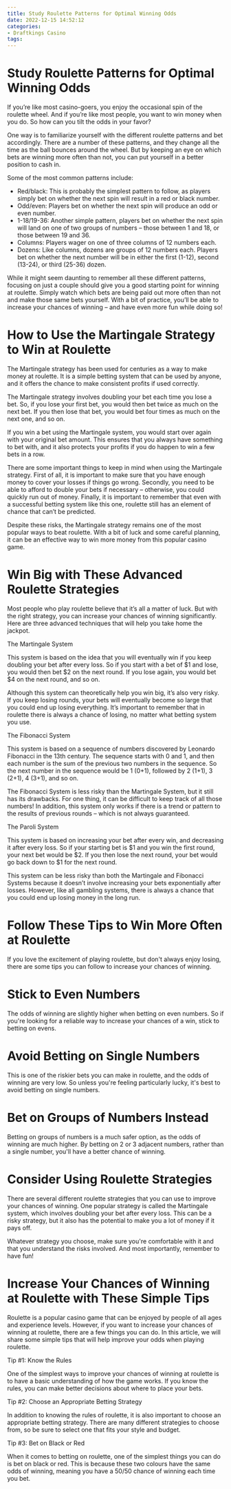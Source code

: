 ```yaml
---
title: Study Roulette Patterns for Optimal Winning Odds 
date: 2022-12-15 14:52:12
categories:
- Draftkings Casino
tags:
---
```



#  Study Roulette Patterns for Optimal Winning Odds 

If you’re like most casino-goers, you enjoy the occasional spin of the roulette wheel. And if you’re like most people, you want to win money when you do. So how can you tilt the odds in your favor?

One way is to familiarize yourself with the different roulette patterns and bet accordingly. There are a number of these patterns, and they change all the time as the ball bounces around the wheel. But by keeping an eye on which bets are winning more often than not, you can put yourself in a better position to cash in.

Some of the most common patterns include: 
- Red/black: This is probably the simplest pattern to follow, as players simply bet on whether the next spin will result in a red or black number. 
- Odd/even: Players bet on whether the next spin will produce an odd or even number. 
- 1-18/19-36: Another simple pattern, players bet on whether the next spin will land on one of two groups of numbers – those between 1 and 18, or those between 19 and 36. 
- Columns: Players wager on one of three columns of 12 numbers each. 
- Dozens: Like columns, dozens are groups of 12 numbers each. Players bet on whether the next number will be in either the first (1-12), second (13-24), or third (25-36) dozen. 

While it might seem daunting to remember all these different patterns, focusing on just a couple should give you a good starting point for winning at roulette. Simply watch which bets are being paid out more often than not and make those same bets yourself. With a bit of practice, you’ll be able to increase your chances of winning – and have even more fun while doing so!

#  How to Use the Martingale Strategy to Win at Roulette 

The Martingale strategy has been used for centuries as a way to make money at roulette. It is a simple betting system that can be used by anyone, and it offers the chance to make consistent profits if used correctly.

The Martingale strategy involves doubling your bet each time you lose a bet. So, if you lose your first bet, you would then bet twice as much on the next bet. If you then lose that bet, you would bet four times as much on the next one, and so on.

If you win a bet using the Martingale system, you would start over again with your original bet amount. This ensures that you always have something to bet with, and it also protects your profits if you do happen to win a few bets in a row.

There are some important things to keep in mind when using the Martingale strategy. First of all, it is important to make sure that you have enough money to cover your losses if things go wrong. Secondly, you need to be able to afford to double your bets if necessary – otherwise, you could quickly run out of money. Finally, it is important to remember that even with a successful betting system like this one, roulette still has an element of chance that can’t be predicted.

Despite these risks, the Martingale strategy remains one of the most popular ways to beat roulette. With a bit of luck and some careful planning, it can be an effective way to win more money from this popular casino game.

#  Win Big with These Advanced Roulette Strategies 

Most people who play roulette believe that it’s all a matter of luck. But with the right strategy, you can increase your chances of winning significantly. Here are three advanced techniques that will help you take home the jackpot.

The Martingale System

This system is based on the idea that you will eventually win if you keep doubling your bet after every loss. So if you start with a bet of $1 and lose, you would then bet $2 on the next round. If you lose again, you would bet $4 on the next round, and so on.

Although this system can theoretically help you win big, it’s also very risky. If you keep losing rounds, your bets will eventually become so large that you could end up losing everything. It’s important to remember that in roulette there is always a chance of losing, no matter what betting system you use.

The Fibonacci System

This system is based on a sequence of numbers discovered by Leonardo Fibonacci in the 13th century. The sequence starts with 0 and 1, and then each number is the sum of the previous two numbers in the sequence. So the next number in the sequence would be 1 (0+1), followed by 2 (1+1), 3 (2+1), 4 (3+1), and so on.

The Fibonacci System is less risky than the Martingale System, but it still has its drawbacks. For one thing, it can be difficult to keep track of all those numbers! In addition, this system only works if there is a trend or pattern to the results of previous rounds – which is not always guaranteed.

The Paroli System

This system is based on increasing your bet after every win, and decreasing it after every loss. So if your starting bet is $1 and you win the first round, your next bet would be $2. If you then lose the next round, your bet would go back down to $1 for the next round.


 This system can be less risky than both the Martingale and Fibonacci Systems because it doesn’t involve increasing your bets exponentially after losses. However, like all gambling systems, there is always a chance that you could end up losing money in the long run.

#  Follow These Tips to Win More Often at Roulette 

If you love the excitement of playing roulette, but don't always enjoy losing, there are some tips you can follow to increase your chances of winning.

# Stick to Even Numbers
The odds of winning are slightly higher when betting on even numbers. So if you're looking for a reliable way to increase your chances of a win, stick to betting on evens.

# Avoid Betting on Single Numbers
This is one of the riskier bets you can make in roulette, and the odds of winning are very low. So unless you're feeling particularly lucky, it's best to avoid betting on single numbers.

# Bet on Groups of Numbers Instead
Betting on groups of numbers is a much safer option, as the odds of winning are much higher. By betting on 2 or 3 adjacent numbers, rather than a single number, you'll have a better chance of winning.

# Consider Using Roulette Strategies 
There are several different roulette strategies that you can use to improve your chances of winning. One popular strategy is called the Martingale system, which involves doubling your bet after every loss. This can be a risky strategy, but it also has the potential to make you a lot of money if it pays off. 

Whatever strategy you choose, make sure you're comfortable with it and that you understand the risks involved. And most importantly, remember to have fun!

#  Increase Your Chances of Winning at Roulette with These Simple Tips

 Roulette is a popular casino game that can be enjoyed by people of all ages and experience levels. However, if you want to increase your chances of winning at roulette, there are a few things you can do. In this article, we will share some simple tips that will help improve your odds when playing roulette.

Tip #1: Know the Rules

One of the simplest ways to improve your chances of winning at roulette is to have a basic understanding of how the game works. If you know the rules, you can make better decisions about where to place your bets.

Tip #2: Choose an Appropriate Betting Strategy

In addition to knowing the rules of roulette, it is also important to choose an appropriate betting strategy. There are many different strategies to choose from, so be sure to select one that fits your style and budget.

Tip #3: Bet on Black or Red

When it comes to betting on roulette, one of the simplest things you can do is bet on black or red. This is because these two colours have the same odds of winning, meaning you have a 50/50 chance of winning each time you bet.